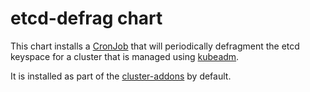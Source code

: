 # etcd-defrag chart

This chart installs a [CronJob](https://kubernetes.io/docs/concepts/workloads/controllers/cron-jobs/)
that will periodically defragment the etcd keyspace for a cluster that is managed using
[kubeadm](https://kubernetes.io/docs/reference/setup-tools/kubeadm/).

It is installed as part of the [cluster-addons](../cluster-addons) by default.
